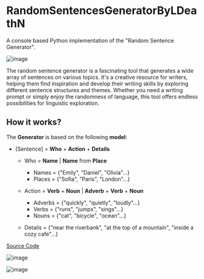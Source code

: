 # RandomSentencesGeneratorByLDeathN

A console based Python implementation of the "Random Sentence Generator".

![image](https://github.com/LDeathN/RandomSentencesGeneratorByLDeathN/assets/140381179/98636460-0ac0-48b9-8ca2-cbc11c09a02d)

The random sentence generator is a fascinating tool that generates a wide array of sentences on various topics. It's a creative resource for writers, helping them find inspiration and develop their writing skills by exploring different sentence structures and themes. Whether you need a writing prompt or simply enjoy the randomness of language, this tool offers endless possibilities for linguistic exploration.

## How it works?

The **Generator** is based on the following **model**:

* [Sentence] = **Who** + **Action** + **Details**
  
  * Who = **Name** | **Name** from **Place**

    * Names = {"Emily", "Daniel", "Olivia"...}
    * Places = {"Sofia", "Paris", "London"...}
      
  * Action = **Verb** + **Noun** | **Adverb** + **Verb** + **Noun**

    * Adverbs = {"quickly", "quietly", "loudly"...} 
    * Verbs = {"runs", "jumps",  "sings"...}
    * Nouns = {"cat", "bicycle", "ocean"...}

  * Details = {"near the riverbank", "at the top of a mountain", "inside a cozy cafe"...}

[Source Code](Practical_Project_Random_Sentences_Generator.py)

![image](https://github.com/LDeathN/RandomSentencesGeneratorByLDeathN/assets/140381179/9e006341-bb50-4f41-9392-206c8a0463b4)

![image](https://github.com/LDeathN/RandomSentencesGeneratorByLDeathN/assets/140381179/ea1450b4-8279-41f9-b5ee-d141a27350a5)


  
  

